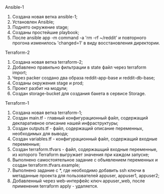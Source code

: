 Ansible-1

1. Создана новая ветка ansible-1;
2. Установлен Ansible;
3. Поднято окружение stage;
4. Созданы простейшие playbook;
5. После ansible app -m command -a 'rm -rf ~/reddit' и повторного прогона изменилось 'changed=1' в виду восстановления директории.


Terraform-2

1. Создана новая ветка terraform-2;
2. Добавлено правильно фильтрации в state файл через terraform import;
3. Через packer создано два образа reddit-app-base и reddit-db-base;
4. Созданы окружения stage и prod;
5. Проект разбит на модули;
5. Создан storage-bucket для создания бакета в сервисе Storage.



Terraform-1

1. Создана новая ветка terraform-1;
2. Создан main.tf - главный конфигурационный файл, содержащий декларативное описание нашей инфраструктуры;
3. Создан outputs.tf - файл, содержащий описание переменных, необходимых для вывода;
4. Создан variables.tf - конфигурационный файл, содержащий входные переменные;
5. Создан terraform.tfvars - файл, содержашщий входные переменные, из которого Terraform выгружает значения при каждом запуске;
6. Выполнено самостоятельное задание с объявлением переменных и создан terraform.tfvars.example;
7. Выполнено задание с *, где необходимо добавить ssh ключи в метаданные проекта для пользователей appuser, appuser1, appuser2;
8. Добавленный через web-интерфейс ключ appuser_web, после применения terraform apply - удаляется.

